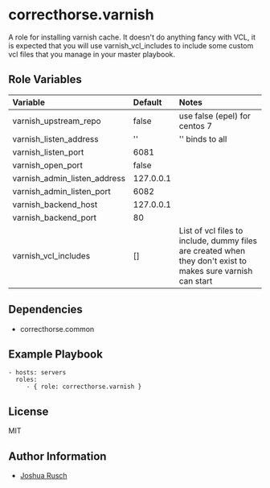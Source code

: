 correcthorse.varnish
=========

A role for installing varnish cache. It doesn't do anything fancy with VCL, it is expected that you will use varnish_vcl_includes to include some custom vcl files that you manage in your master playbook.

Role Variables
--------------

| Variable                              | Default                       | Notes				|
| :---                                  | :---                          | :---				|
| varnish_upstream_repo			| false				| use false (epel) for centos 7	|
| varnish_listen_address		| ''				| '' binds to all		|
| varnish_listen_port			| 6081				|    	      			|
| varnish_open_port			| false				|				|
| varnish_admin_listen_address		| 127.0.0.1			|				|
| varnish_admin_listen_port		| 6082				|				|
| varnish_backend_host			| 127.0.0.1			|				|
| varnish_backend_port			| 80				|				|
| varnish_vcl_includes			| []				| List of vcl files to include, dummy files are created when they don't exist to makes sure varnish can start |

Dependencies
------------

- correcthorse.common

Example Playbook
----------------

    - hosts: servers
      roles:
         - { role: correcthorse.varnish }

License
-------

MIT

Author Information
------------------

* [Joshua Rusch](https://correct.horse/)
